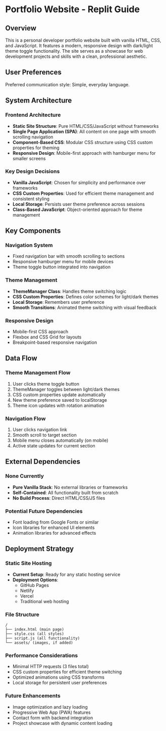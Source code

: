 # Portfolio Website - Replit Guide

## Overview

This is a personal developer portfolio website built with vanilla HTML, CSS, and JavaScript. It features a modern, responsive design with dark/light theme toggle functionality. The site serves as a showcase for web development projects and skills with a clean, professional aesthetic.

## User Preferences

Preferred communication style: Simple, everyday language.

## System Architecture

### Frontend Architecture
- **Static Site Structure**: Pure HTML/CSS/JavaScript without frameworks
- **Single Page Application (SPA)**: All content on one page with smooth scrolling navigation
- **Component-Based CSS**: Modular CSS structure using CSS custom properties for theming
- **Responsive Design**: Mobile-first approach with hamburger menu for smaller screens

### Key Design Decisions
- **Vanilla JavaScript**: Chosen for simplicity and performance over frameworks
- **CSS Custom Properties**: Used for efficient theme management and consistent styling
- **Local Storage**: Persists user theme preference across sessions
- **Class-Based JavaScript**: Object-oriented approach for theme management

## Key Components

### Navigation System
- Fixed navigation bar with smooth scrolling to sections
- Responsive hamburger menu for mobile devices
- Theme toggle button integrated into navigation

### Theme Management
- **ThemeManager Class**: Handles theme switching logic
- **CSS Custom Properties**: Defines color schemes for light/dark themes
- **Local Storage**: Remembers user preference
- **Smooth Transitions**: Animated theme switching with visual feedback

### Responsive Design
- Mobile-first CSS approach
- Flexbox and CSS Grid for layouts
- Breakpoint-based responsive navigation

## Data Flow

### Theme Management Flow
1. User clicks theme toggle button
2. ThemeManager toggles between light/dark themes
3. CSS custom properties update automatically
4. New theme preference saved to localStorage
5. Theme icon updates with rotation animation

### Navigation Flow
1. User clicks navigation link
2. Smooth scroll to target section
3. Mobile menu closes automatically (on mobile)
4. Active state updates for current section

## External Dependencies

### None Currently
- **Pure Vanilla Stack**: No external libraries or frameworks
- **Self-Contained**: All functionality built from scratch
- **No Build Process**: Direct HTML/CSS/JS files

### Potential Future Dependencies
- Font loading from Google Fonts or similar
- Icon libraries for enhanced UI elements
- Animation libraries for advanced effects

## Deployment Strategy

### Static Site Hosting
- **Current Setup**: Ready for any static hosting service
- **Deployment Options**: 
  - GitHub Pages
  - Netlify
  - Vercel
  - Traditional web hosting

### File Structure
```
/
├── index.html (main page)
├── style.css (all styles)
├── script.js (all functionality)
└── assets/ (images, if added)
```

### Performance Considerations
- Minimal HTTP requests (3 files total)
- CSS custom properties for efficient theme switching
- Optimized animations using CSS transforms
- Local storage for persistent user preferences

### Future Enhancements
- Image optimization and lazy loading
- Progressive Web App (PWA) features
- Contact form with backend integration
- Project showcase with dynamic content loading